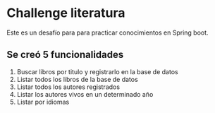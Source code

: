 # Challenge literatura

Este es un desafío para para practicar conocimientos en Spring boot.

## Se creó 5 funcionalidades

1. Buscar libros por titulo y registrarlo en la base de datos
2. Listar todos los libros de la base de datos
3. Listar todos los autores registrados
4. Listar los autores vivos en un determinado año
5. Listar por idiomas
